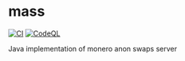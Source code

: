 # mass

[![CI](https://github.com/hyahatiph-labs/mass/actions/workflows/main.yml/badge.svg)](https://github.com/hyahatiph-labs/mass/actions/workflows/main.yml)
[![CodeQL](https://github.com/hyahatiph-labs/mass/actions/workflows/codeql-analysis.yml/badge.svg)](https://github.com/hyahatiph-labs/mass/actions/workflows/codeql-analysis.yml)

Java implementation of monero anon swaps server
